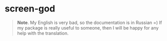 # screen-god

> **Note**. My English is very bad, so the documentation is in Russian =) If my package is really useful to someone, then I will be happy for any help with the translation.

